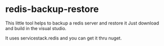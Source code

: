 # redis-backup-restore
This little tool helps to backup a redis server and restore it
Just download and build in the visual studio.

It uses servicestack.redis and you can get it thru nuget.
